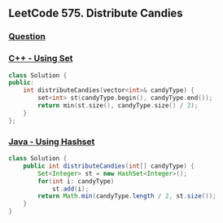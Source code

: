 ## LeetCode 575. Distribute Candies

### [Question](https://leetcode.com/problems/distribute-candies/)

### [C++ - Using Set](https://leetcode.com/submissions/detail/653817500/)
```c++
class Solution {
public:
    int distributeCandies(vector<int>& candyType) {
        set<int> st(candyType.begin(), candyType.end());
        return min(st.size(), candyType.size() / 2);
    }
};
```

### [Java - Using Hashset](https://leetcode.com/submissions/detail/653827931/)
```java
class Solution {
    public int distributeCandies(int[] candyType) {
        Set<Integer> st = new HashSet<Integer>();
        for(int i: candyType)
            st.add(i);
        return Math.min(candyType.length / 2, st.size());
    }
}
```